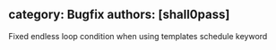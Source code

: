 category: Bugfix
authors: [shall0pass]
---

Fixed endless loop condition when using templates schedule keyword